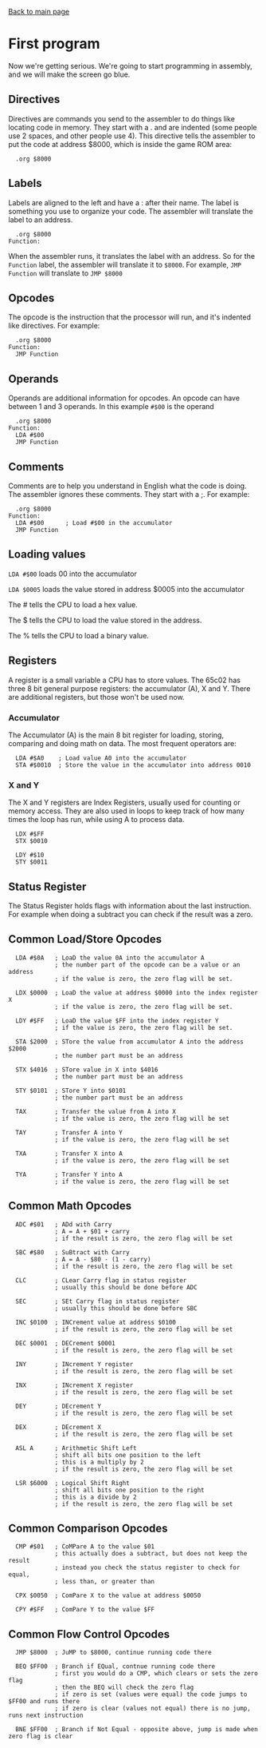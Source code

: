 [Back to main page](https://normalgamer.github.io/NES-Development/)
# First program

Now we're getting serious. We're going to start programming in assembly, and we will make the screen go blue.

## Directives

Directives are commands you send to the assembler to do things like locating code in memory. They start with a . and are indented (some people use 2 spaces, and other people use 4). This directive tells the assembler to put the code at address $8000, which is inside the game ROM area:

```
  .org $8000
```

## Labels

Labels are aligned to the left and have a : after their name. The label is something you use to organize your code. The assembler will translate the label to an address.

```
  .org $8000
Function:
```

When the assembler runs, it translates the label with an address. So for the `Function` label, the assembler will translate it to `$8000`. For example, `JMP Function` will translate to `JMP $8000`

## Opcodes

The opcode is the instruction that the processor will run, and it's indented like directives. For example:
```
  .org $8000
Function:
  JMP Function
```

## Operands

Operands are additional information for opcodes. An opcode can have between 1 and 3 operands. In this example `#$00` is the operand

```
  .org $8000
Function:
  LDA #$00
  JMP Function
```

## Comments

Comments are to help you understand in English what the code is doing. The assembler ignores these comments. They start with a ;. For example:

```
  .org $8000
Function:
  LDA #$00      ; Load #$00 in the accumulator
  JMP Function
```

## Loading values

`LDA #$00` loads 00 into the accumulator

`LDA $0005` loads the value stored in address $0005 into the accumulator

The # tells the CPU to load a hex value.

The $ tells the CPU to load the value stored in the address.

The % tells the CPU to load a binary value.

## Registers

A register is a small variable a CPU has to store values. The 65c02 has three 8 bit general purpose registers: the accumulator (A), X and Y. There are additional registers, but those won't be used now.

### Accumulator

The Accumulator (A) is the main 8 bit register for loading, storing, comparing and doing math on data. The most frequent operators are:

```
  LDA #$A0    ; Load value A0 into the accumulator
  STA #$0010  ; Store the value in the accumulator into address 0010
```

### X and Y

The X and Y registers are Index Registers, usually used for counting or memory access. They are also used in loops to keep track of how many times the loop has run, while using A to process data.

```
  LDX #$FF
  STX $0010
  
  LDY #$10
  STY $0011
```

## Status Register

The Status Register holds flags with information about the last instruction. For example when doing a subtract you can check if the result was a zero.

## Common Load/Store Opcodes

```
  LDA #$0A   ; LoaD the value 0A into the accumulator A
             ; the number part of the opcode can be a value or an address
             ; if the value is zero, the zero flag will be set.

  LDX $0000  ; LoaD the value at address $0000 into the index register X
             ; if the value is zero, the zero flag will be set.

  LDY #$FF   ; LoaD the value $FF into the index register Y
             ; if the value is zero, the zero flag will be set.

  STA $2000  ; STore the value from accumulator A into the address $2000
             ; the number part must be an address

  STX $4016  ; STore value in X into $4016
             ; the number part must be an address

  STY $0101  ; STore Y into $0101
             ; the number part must be an address

  TAX        ; Transfer the value from A into X
             ; if the value is zero, the zero flag will be set

  TAY        ; Transfer A into Y
             ; if the value is zero, the zero flag will be set

  TXA        ; Transfer X into A
             ; if the value is zero, the zero flag will be set

  TYA        ; Transfer Y into A
             ; if the value is zero, the zero flag will be set
```

## Common Math Opcodes

```
  ADC #$01   ; ADd with Carry
             ; A = A + $01 + carry
             ; if the result is zero, the zero flag will be set

  SBC #$80   ; SuBtract with Carry
             ; A = A - $80 - (1 - carry)
             ; if the result is zero, the zero flag will be set

  CLC        ; CLear Carry flag in status register
             ; usually this should be done before ADC

  SEC        ; SEt Carry flag in status register
             ; usually this should be done before SBC

  INC $0100  ; INCrement value at address $0100
             ; if the result is zero, the zero flag will be set

  DEC $0001  ; DECrement $0001
             ; if the result is zero, the zero flag will be set

  INY        ; INcrement Y register
             ; if the result is zero, the zero flag will be set

  INX        ; INcrement X register
             ; if the result is zero, the zero flag will be set

  DEY        ; DEcrement Y
             ; if the result is zero, the zero flag will be set

  DEX        ; DEcrement X
             ; if the result is zero, the zero flag will be set

  ASL A      ; Arithmetic Shift Left
             ; shift all bits one position to the left
             ; this is a multiply by 2
             ; if the result is zero, the zero flag will be set

  LSR $6000  ; Logical Shift Right
             ; shift all bits one position to the right
             ; this is a divide by 2
             ; if the result is zero, the zero flag will be set
```

## Common Comparison Opcodes

```
  CMP #$01   ; CoMPare A to the value $01
             ; this actually does a subtract, but does not keep the result
             ; instead you check the status register to check for equal,
             ; less than, or greater than

  CPX $0050  ; ComPare X to the value at address $0050

  CPY #$FF   ; ComPare Y to the value $FF
```

## Common Flow Control Opcodes

```
  JMP $8000  ; JuMP to $8000, continue running code there

  BEQ $FF00  ; Branch if EQual, contnue running code there
             ; first you would do a CMP, which clears or sets the zero flag
             ; then the BEQ will check the zero flag
             ; if zero is set (values were equal) the code jumps to $FF00 and runs there
             ; if zero is clear (values not equal) there is no jump, runs next instruction

  BNE $FF00  ; Branch if Not Equal - opposite above, jump is made when zero flag is clear
```
